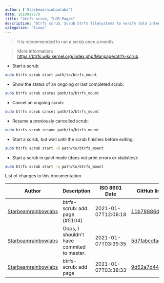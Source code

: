 ```yaml
---
author: ['Starbeamrainbowlabs']
date: 1610017578
title: "btrfs scrub, TLDR Pages"
description: "btrfs scrub, Scrub btrfs filesystems to verify data integrity."
categories: "linux"
---
```

> It is recommended to run a scrub once a month.

> More information: <https://btrfs.wiki.kernel.org/index.php/Manpage/btrfs-scrub>.

- Start a scrub:

```bash
sudo btrfs scrub start path/to/btrfs_mount
```

- Show the status of an ongoing or last completed scrub:

```bash
sudo btrfs scrub status path/to/btrfs_mount
```

- Cancel an ongoing scrub:

```bash
sudo btrfs scrub cancel path/to/btrfs_mount
```

- Resume a previously cancelled scrub:

```bash
sudo btrfs scrub resume path/to/btrfs_mount
```

- Start a scrub, but wait until the scrub finishes before exiting:

```bash
sudo btrfs scrub start -B path/to/btrfs_mount
```

- Start a scrub in quiet mode (does not print errors or statistics):

```bash
sudo btrfs scrub start -q path/to/btrfs_mount
```
List of changes to this documentation


Author | Description | ISO 8601 Date | GitHub link
------|-----|-----|-----
[Starbeamrainbowlabs](mailto:sbrl@starbeamrainbowlabs.com) | btrfs-scrub: add page (#5104) | 2021-01-07T12:06:18 | [11b78886d058](https://github.com/tldr-pages/tldr/commit/11b78886d058a9f8c15e8ee1132b8cfe03fba220)
[Starbeamrainbowlabs](mailto:sbrl@starbeamrainbowlabs.com) | Oops, I shouldn't have commited to master. | 2021-01-07T03:39:35 | [5d7fabcdfacf](https://github.com/tldr-pages/tldr/commit/5d7fabcdfacf0e915b5ac61cdb5de81d52fa3785)
[Starbeamrainbowlabs](mailto:sbrl@starbeamrainbowlabs.com) | btrfs-scrub: add page | 2021-01-07T03:38:33 | [9d62a7d44b83](https://github.com/tldr-pages/tldr/commit/9d62a7d44b83b0bac62afe5abf0e7c8a3a95f448)

